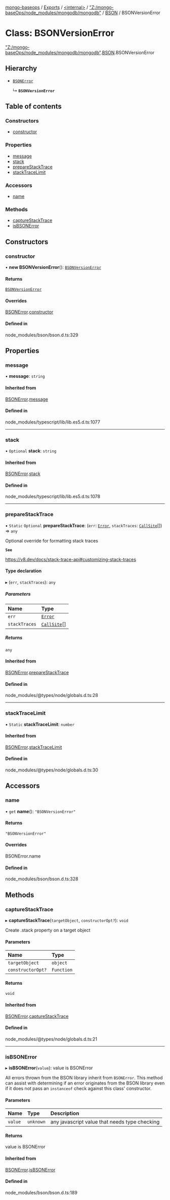 [mongo-baseops](../README.md) / [Exports](../modules.md) / [\<internal\>](../modules/internal_.md) / ["Z:/mongo-baseOps/node\_modules/mongodb/mongodb"](../modules/internal_._Z__mongo_baseOps_node_modules_mongodb_mongodb_.md) / [BSON](../modules/internal_._Z__mongo_baseOps_node_modules_mongodb_mongodb_.BSON.md) / BSONVersionError

# Class: BSONVersionError

["Z:/mongo-baseOps/node\_modules/mongodb/mongodb"](../modules/internal_._Z__mongo_baseOps_node_modules_mongodb_mongodb_.md).[BSON](../modules/internal_._Z__mongo_baseOps_node_modules_mongodb_mongodb_.BSON.md).BSONVersionError

## Hierarchy

- [`BSONError`](internal_._Z__mongo_baseOps_node_modules_mongodb_mongodb_.BSON.BSONError.md)

  ↳ **`BSONVersionError`**

## Table of contents

### Constructors

- [constructor](internal_._Z__mongo_baseOps_node_modules_mongodb_mongodb_.BSON.BSONVersionError.md#constructor)

### Properties

- [message](internal_._Z__mongo_baseOps_node_modules_mongodb_mongodb_.BSON.BSONVersionError.md#message)
- [stack](internal_._Z__mongo_baseOps_node_modules_mongodb_mongodb_.BSON.BSONVersionError.md#stack)
- [prepareStackTrace](internal_._Z__mongo_baseOps_node_modules_mongodb_mongodb_.BSON.BSONVersionError.md#preparestacktrace)
- [stackTraceLimit](internal_._Z__mongo_baseOps_node_modules_mongodb_mongodb_.BSON.BSONVersionError.md#stacktracelimit)

### Accessors

- [name](internal_._Z__mongo_baseOps_node_modules_mongodb_mongodb_.BSON.BSONVersionError.md#name)

### Methods

- [captureStackTrace](internal_._Z__mongo_baseOps_node_modules_mongodb_mongodb_.BSON.BSONVersionError.md#capturestacktrace)
- [isBSONError](internal_._Z__mongo_baseOps_node_modules_mongodb_mongodb_.BSON.BSONVersionError.md#isbsonerror)

## Constructors

### constructor

• **new BSONVersionError**(): [`BSONVersionError`](internal_._Z__mongo_baseOps_node_modules_mongodb_mongodb_.BSON.BSONVersionError.md)

#### Returns

[`BSONVersionError`](internal_._Z__mongo_baseOps_node_modules_mongodb_mongodb_.BSON.BSONVersionError.md)

#### Overrides

[BSONError](internal_._Z__mongo_baseOps_node_modules_mongodb_mongodb_.BSON.BSONError.md).[constructor](internal_._Z__mongo_baseOps_node_modules_mongodb_mongodb_.BSON.BSONError.md#constructor)

#### Defined in

node_modules/bson/bson.d.ts:329

## Properties

### message

• **message**: `string`

#### Inherited from

[BSONError](internal_._Z__mongo_baseOps_node_modules_mongodb_mongodb_.BSON.BSONError.md).[message](internal_._Z__mongo_baseOps_node_modules_mongodb_mongodb_.BSON.BSONError.md#message)

#### Defined in

node_modules/typescript/lib/lib.es5.d.ts:1077

___

### stack

• `Optional` **stack**: `string`

#### Inherited from

[BSONError](internal_._Z__mongo_baseOps_node_modules_mongodb_mongodb_.BSON.BSONError.md).[stack](internal_._Z__mongo_baseOps_node_modules_mongodb_mongodb_.BSON.BSONError.md#stack)

#### Defined in

node_modules/typescript/lib/lib.es5.d.ts:1078

___

### prepareStackTrace

▪ `Static` `Optional` **prepareStackTrace**: (`err`: [`Error`](../interfaces/internal_.Error.md), `stackTraces`: [`CallSite`](../interfaces/internal_.CallSite.md)[]) => `any`

Optional override for formatting stack traces

**`See`**

https://v8.dev/docs/stack-trace-api#customizing-stack-traces

#### Type declaration

▸ (`err`, `stackTraces`): `any`

##### Parameters

| Name | Type |
| :------ | :------ |
| `err` | [`Error`](../interfaces/internal_.Error.md) |
| `stackTraces` | [`CallSite`](../interfaces/internal_.CallSite.md)[] |

##### Returns

`any`

#### Inherited from

[BSONError](internal_._Z__mongo_baseOps_node_modules_mongodb_mongodb_.BSON.BSONError.md).[prepareStackTrace](internal_._Z__mongo_baseOps_node_modules_mongodb_mongodb_.BSON.BSONError.md#preparestacktrace)

#### Defined in

node_modules/@types/node/globals.d.ts:28

___

### stackTraceLimit

▪ `Static` **stackTraceLimit**: `number`

#### Inherited from

[BSONError](internal_._Z__mongo_baseOps_node_modules_mongodb_mongodb_.BSON.BSONError.md).[stackTraceLimit](internal_._Z__mongo_baseOps_node_modules_mongodb_mongodb_.BSON.BSONError.md#stacktracelimit)

#### Defined in

node_modules/@types/node/globals.d.ts:30

## Accessors

### name

• `get` **name**(): ``"BSONVersionError"``

#### Returns

``"BSONVersionError"``

#### Overrides

BSONError.name

#### Defined in

node_modules/bson/bson.d.ts:328

## Methods

### captureStackTrace

▸ **captureStackTrace**(`targetObject`, `constructorOpt?`): `void`

Create .stack property on a target object

#### Parameters

| Name | Type |
| :------ | :------ |
| `targetObject` | `object` |
| `constructorOpt?` | `Function` |

#### Returns

`void`

#### Inherited from

[BSONError](internal_._Z__mongo_baseOps_node_modules_mongodb_mongodb_.BSON.BSONError.md).[captureStackTrace](internal_._Z__mongo_baseOps_node_modules_mongodb_mongodb_.BSON.BSONError.md#capturestacktrace)

#### Defined in

node_modules/@types/node/globals.d.ts:21

___

### isBSONError

▸ **isBSONError**(`value`): value is BSONError

All errors thrown from the BSON library inherit from `BSONError`.
This method can assist with determining if an error originates from the BSON library
even if it does not pass an `instanceof` check against this class' constructor.

#### Parameters

| Name | Type | Description |
| :------ | :------ | :------ |
| `value` | `unknown` | any javascript value that needs type checking |

#### Returns

value is BSONError

#### Inherited from

[BSONError](internal_._Z__mongo_baseOps_node_modules_mongodb_mongodb_.BSON.BSONError.md).[isBSONError](internal_._Z__mongo_baseOps_node_modules_mongodb_mongodb_.BSON.BSONError.md#isbsonerror)

#### Defined in

node_modules/bson/bson.d.ts:189

